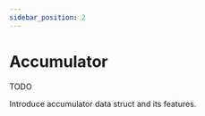 ```yaml
--- 
sidebar_position: 2
---
```


# Accumulator

TODO

Introduce accumulator data struct and its features.